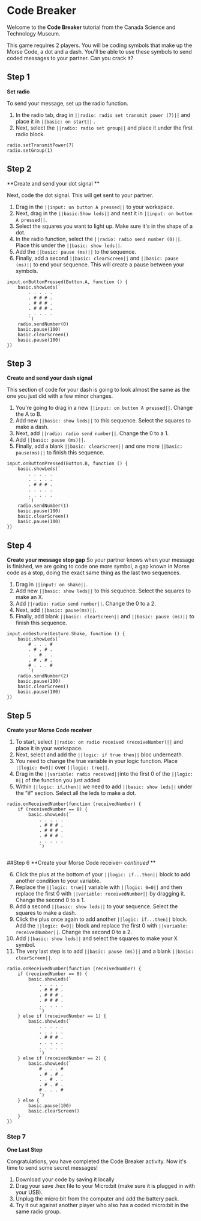 # Code Breaker
Welcome to the **Code Breaker** tutorial from the Canada Science and Technology Museum.

This game requires 2 players. You will be coding symbols that make up the Morse Code, a dot and a dash. You'll be able to use these symbols to send coded messages to your partner. Can you crack it?

## Step 1
**Set radio**

To send your message, set up the radio function. 
1. In the radio tab, drag in ``||radio: radio set transmit power (7)||`` and place it in ``||basic: on start||`` . 
2. Next, select the ``||radio: radio set group||`` and place it under the first radio block.

```blocks 
radio.setTransmitPower(7)
radio.setGroup(1)
```

## Step 2
**Create and send your dot signal **

Next, code the dot signal. This will get sent to your partner. 

1. Drag in the ``||input: on button A pressed||`` to your workspace. 
2. Next, drag in the ``||basic:Show leds||`` and nest it in ``||input: on button A pressed||``. 
3. Select the squares you want to light up. Make sure it's in the shape of a dot. 
4. In the radio function, select the ``||radio: radio send number (0)||``. Place this under the ``||basic: show leds||``.
5. Add the ``||basic: pause (ms)||`` to the sequence. 
6. Finally, add a second ``||basic: clearScreen||`` and ``||basic: pause (ms)||`` to end your  sequence. This will create a pause between your symbols. 

```blocks
input.onButtonPressed(Button.A, function () {
    basic.showLeds(`
        . . . . .
        . # # # .
        . # # # .
        . # # # .
        . . . . .
        `)
    radio.sendNumber(0)
    basic.pause(100)
    basic.clearScreen()
    basic.pause(100)
})
```

## Step 3
**Create and send your dash signal**

This section of code for your dash is going to look almost the same as the one you just did with a few minor changes.

1. You're going to drag in a new ``||input: on button A pressed||``. Change the A to B. 
2. Add new ``||basic: show leds||`` to this sequence. Select the squares to make a dash.
3. Next, add ``||radio: radio send number||``. Change the 0 to a 1. 
4. Add ``||basic: pause (ms)||``. 
5. Finally, add a blank ``||basic: clearScreen||`` and one more ``||basic: pause(ms)||`` to finish this sequence.  

```blocks
input.onButtonPressed(Button.B, function () {
    basic.showLeds(`
        . . . . .
        . . . . .
        . # # # .
        . . . . .
        . . . . .
        `)
    radio.sendNumber(1)
    basic.pause(100)
    basic.clearScreen()
    basic.pause(100)
})
```

## Step 4
**Create your message stop gap**
So your partner knows when your message is finished, we are going to code one more symbol, a gap known in Morse code as a stop, doing the exact same thing as the last two sequences.

1. Drag in ``||input: on shake||``. 
2. Add new ``||basic: show leds||`` to this sequence. Select the squares to make an X. 
3. Add ``||radio: radio send number||``. Change the 0 to a 2. 
4. Next, add ``||basic: pause(ms)||``. 
5. Finally, add blank ``||basic: clearScreen||`` and ``||basic: pause (ms)||`` to finish this sequence.

```blocks
input.onGesture(Gesture.Shake, function () {
    basic.showLeds(`
        # . . . #
        . # . # .
        . . # . .
        . # . # .
        # . . . #
        `)
    radio.sendNumber(2)
    basic.pause(100)
    basic.clearScreen()
    basic.pause(100)
})
```

## Step 5
**Create your Morse Code receiver**


1. To start, select ``||radio: on radio received (receiveNumber)||`` and place it in your workspace. 
2. Next, select and add the ``||logic: if true then||`` bloc underneath. 
3. You need to change the true variable in your logic function. Place ``||logic: 0=0||`` over ``||logic: true||``.
4. Drag in the ``||variable: radio received||``into the first 0 of the ``||logic: 0||`` of the function you just added 
5. Within ``||logic: if…then||`` we need to add ``||basic: show leds||`` under the "if" section. Select all the leds to make a dot. 


```blocks
radio.onReceivedNumber(function (receivedNumber) {
    if (receivedNumber == 0) {
        basic.showLeds(`
            . . . . .
            . # # # .
            . # # # .
            . # # # .
            . . . . .
            `)
    
```


##Step 6
**Create your Morse Code receiver- *continued* **

6. Click the plus at the bottom of your ``||logic: if...then||`` block to add another condition to your variable.
7. Replace the ``||logic: true||`` variable with ``||logic: 0=0||`` and then replace the first 0 with ``||variable: receivedNumber||`` by dragging it. Change the second 0 to a 1. 
8. Add a second ``||basic: show leds||`` to your sequence. Select the squares to make a dash. 
9. Click the plus once again to add another ``||logic: if...then||`` block. Add the ``||logic: 0=0||`` block and replace the first 0 with ``||variable: receivedNumber||``. Change the second 0 to a 2.
10. Add ``||basic: show leds||`` and select the squares to make your X symbol.
11. The very last step is to add ``||basic: pause (ms)||`` and a blank ``||basic: clearScreen||``.   

```blocks
radio.onReceivedNumber(function (receivedNumber) {
    if (receivedNumber == 0) {
        basic.showLeds(`
            . . . . .
            . # # # .
            . # # # .
            . # # # .
            . . . . .
            `)
    } else if (receivedNumber == 1) {
        basic.showLeds(`
            . . . . .
            . . . . .
            . # # # .
            . . . . .
            . . . . .
            `)
    } else if (receivedNumber == 2) {
        basic.showLeds(`
            # . . . #
            . # . # .
            . . # . .
            . # . # .
            # . . . #
            `)
    } else {
        basic.pause(100)
        basic.clearScreen()
    }
})
```

### Step 7
**One Last Step**

Congratulations, you have completed the Code Breaker activity. Now it's time to send some secret messages!
1. Download your code by saving it locally
2. Drag your save .hex file to your Micro:bit (make sure it is plugged in with your USB). 
3. Unplug the micro:bit from the computer and add the battery pack. 
4. Try it out against another player who also has a coded micro:bit in the same radio group.   
